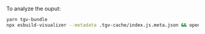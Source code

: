 
To analyze the ouput:

```sh
yarn tgv-bundle
npx esbuild-visualizer --metadata .tgv-cache/index.js.meta.json && open stats.html
```
